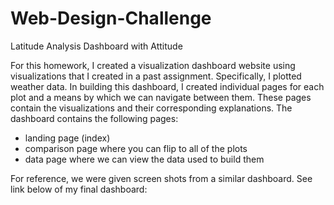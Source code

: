 # Web-Design-Challenge
Latitude Analysis Dashboard with Attitude

For this homework, I created a visualization dashboard website using visualizations that I created in a past assignment. Specifically, I plotted weather data.
In building this dashboard, I created individual pages for each plot and a means by which we can navigate between them. These pages contain the visualizations and their corresponding explanations. The dashboard contains the following pages:

 - landing page (index)
 - comparison page where you can flip to all of the plots
 - data page where we can view the data used to build them

For reference, we were given screen shots from a similar dashboard. See link below of my final dashboard:


